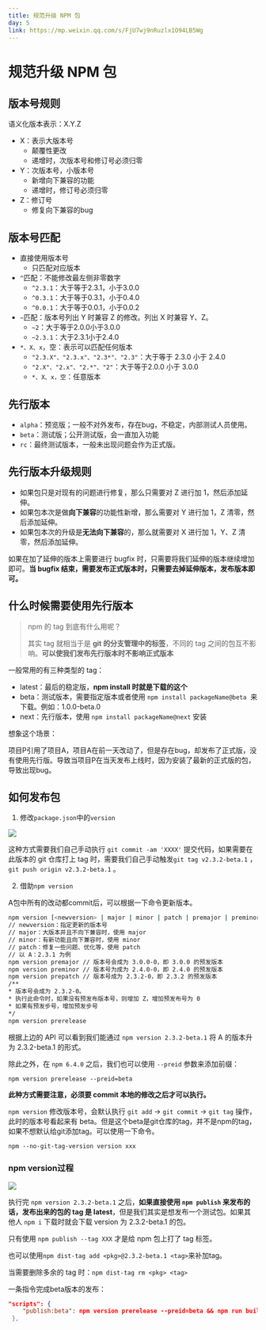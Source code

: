 ```yaml
---
title: 规范升级 NPM 包
day: 5
link: https://mp.weixin.qq.com/s/FjU7wj9nRuzlx1O94LB5Wg
---
```



# 规范升级 NPM 包

## 版本号规则

语义化版本表示：X.Y.Z

- X：表示大版本号
	- 颠覆性更改
	- 递增时，次版本号和修订号必须归零
- Y：次版本号，小版本号
	- 新增向下兼容的功能
	- 递增时，修订号必须归零
- Z：修订号
	- 修复向下兼容的bug

## 版本号匹配

- 直接使用版本号
	- 只匹配对应版本
- `^`匹配：不能修改最左侧非零数字
	- `^2.3.1`：大于等于2.3.1，小于3.0.0
	- `^0.3.1`：大于等于0.3.1，小于0.4.0
	- `^0.0.1`：大于等于0.0.1，小于0.0.2
- `~`匹配：版本号列出 Y 时兼容 Z 的修改。列出 X 时兼容 Y、Z。
	- `~2`：大于等于2.0.0小于3.0.0
	- `~2.3.1`：大于2.3.1小于2.4.0
- `*、X、x`，空：表示可以匹配任何版本
	- `"2.3.X"、"2.3.x"、"2.3*"、"2.3"`：大于等于 2.3.0 小于 2.4.0
	- `"2.X"、"2.x"、"2.*"、"2"`：大于等于2.0.0 小于 3.0.0
	- `*、X、x，空`：任意版本

## 先行版本
- `alpha`：预览版；一般不对外发布，存在bug，不稳定，内部测试人员使用。
- `beta`：测试版；公开测试版，会一直加入功能
- `rc`：最终测试版本，一般未出现问题会作为正式版。

## 先行版本升级规则
- 如果包只是对现有的问题进行修复，那么只需要对 Z 进行加 1，然后添加延伸。
- 如果包本次是做**向下兼容**的功能性新增，那么需要对 Y 进行加 1，Z 清零，然后添加延伸。
- 如果包本次的升级是**无法向下兼容**的，那么就需要对 X 进行加 1，Y、Z 清零，然后添加延伸。

如果在加了延伸的版本上需要进行 bugfix 时，只需要将我们延伸的版本继续增加即可。**当 bugfix 结束，需要发布正式版本时，只需要去掉延伸版本，发布版本即可。**

## 什么时候需要使用先行版本

> npm 的 tag 到底有什么用呢？
> 
> 其实 tag 就相当于是 **git 的分支管理中的标签**，不同的 tag 之间的包互不影响。**可以使我们发布先行版本时不影响正式版本**

一般常用的有三种类型的 tag：

-   latest：最后的稳定版，**npm install 时就是下载的这个**
-   beta：测试版本，需要指定版本或者使用 `npm install packageName@beta`  来下载。例如：1.0.0-beta.0
-   next：先行版本，使用 `npm install packageName@next` 安装

想象这个场景：

项目P引用了项目A，项目A在前一天改动了，但是存在bug，却发布了正式版，没有使用先行版。导致当项目P在当天发布上线时，因为安装了最新的正式版的包，导致出现bug。

## 如何发布包

1. 修改`package.json`中的`version`

![](https://cdn.jsdelivr.net/gh/Merlin218/image-storage/picGo/202209160931480.png)

这种方式需要我们自己手动执行 `git commit -am 'XXXX'` 提交代码，如果需要在此版本的 git 仓库打上 tag 时，需要我们自己手动触发`git tag v2.3.2-beta.1` ，`git push origin v2.3.2-beta.1` 。

2. 借助`npm version`

A包中所有的改动都commit后，可以根据一下命令更新版本。

```bash
npm version [<newversion> | major | minor | patch | premajor | preminor | prepatch | prerelease | from-git]  
// newversion：指定更新的版本号  
// major：大版本并且不向下兼容时，使用 major  
// minor：有新功能且向下兼容时，使用 minor  
// patch：修复一些问题、优化等，使用 patch  
// 以 A：2.3.1 为例  
npm version premajor // 版本号会成为 3.0.0-0，即 3.0.0 的预发版本  
npm version preminor // 版本号为成为 2.4.0-0，即 2.4.0 的预发版本  
npm version prepatch // 版本号成为 2.3.2-0，即 2.3.2 的预发版本  
/**  
* 版本号会成为 2.3.2-0。  
* 执行此命令时，如果没有预发布版本号，则增加 Z，增加预发布号为 0  
* 如果有预发步号，增加预发步号  
*/  
npm version prerelease
```

根据上边的 API 可以看到我们能通过 `npm version 2.3.2-beta.1` 将 A 的版本升为 2.3.2-beta.1 的形式。

除此之外，在 `npm 6.4.0` 之后，我们也可以使用 `--preid` 参数来添加前缀：

```bash
npm version prerelease --preid=beta
```

**此种方式需要注意，必须要 commit 本地的修改之后才可以执行。**

`npm version` 修改版本号，会默认执行 `git add` -> `git commit` -> `git tag` 操作，此时的版本号看起来有 beta。但是这个beta是git仓库的tag，并不是npm的tag，如果不想默认给git添加tag。可以使用一下命令。

```bash
npm --no-git-tag-version version xxx
```

### npm version过程

![](https://cdn.jsdelivr.net/gh/Merlin218/image-storage/picGo/202209161017844.png)

执行完 `npm version 2.3.2-beta.1` 之后，**如果直接使用 `npm publish` 来发布的话，发布出来的包的 tag 是 latest**，但是我们其实是想发布一个测试包。如果其他人 `npm i` 下载时就会下载 version 为 2.3.2-beta.1 的包。

只有使用 `npm publish --tag XXX` 才是给 npm 包上打了 tag 标签。

也可以使用`npm dist-tag add <pkg>@2.3.2-beta.1 <tag>`来补加tag。

当需要删除多余的 tag 时：`npm dist-tag rm <pkg> <tag>`

一条指令完成beta版本的发布：

```json
"scripts": {  
    "publish:beta": npm version prerelease --preid=beta && npm run build && npm publish --tag=beta"  
 },
```

